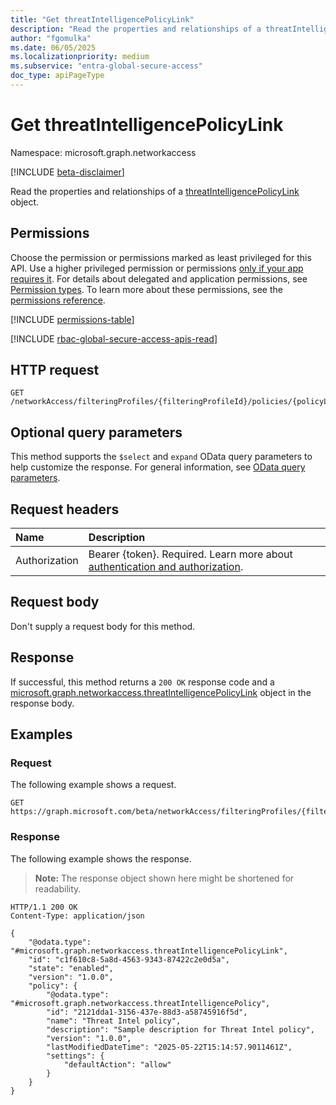 ```yaml
---
title: "Get threatIntelligencePolicyLink"
description: "Read the properties and relationships of a threatIntelligencePolicyLink object."
author: "fgomulka"
ms.date: 06/05/2025
ms.localizationpriority: medium
ms.subservice: "entra-global-secure-access"
doc_type: apiPageType
---
```


# Get threatIntelligencePolicyLink

Namespace: microsoft.graph.networkaccess

[!INCLUDE [beta-disclaimer](../../includes/beta-disclaimer.md)]

Read the properties and relationships of a [threatIntelligencePolicyLink](../resources/networkaccess-threatintelligencepolicylink.md) object.

## Permissions

Choose the permission or permissions marked as least privileged for this API. Use a higher privileged permission or permissions [only if your app requires it](/graph/permissions-overview#best-practices-for-using-microsoft-graph-permissions). For details about delegated and application permissions, see [Permission types](/graph/permissions-overview#permission-types). To learn more about these permissions, see the [permissions reference](/graph/permissions-reference).

<!-- {
  "blockType": "permissions",
  "name": "networkaccess-threatintelligencepolicylink-get-permissions"
}
-->
[!INCLUDE [permissions-table](../includes/permissions/networkaccess-threatintelligencepolicylink-get-permissions.md)]

[!INCLUDE [rbac-global-secure-access-apis-read](../includes/rbac-for-apis/rbac-global-secure-access-apis-read.md)]

## HTTP request

<!-- {
  "blockType": "ignored"
}
-->
``` http
GET /networkAccess/filteringProfiles/{filteringProfileId}/policies/{policyLinkId}
```

## Optional query parameters

This method supports the `$select` and `expand` OData query parameters to help customize the response.  For general information, see [OData query parameters](/graph/query-parameters).

## Request headers

|Name|Description|
|:---|:---|
|Authorization|Bearer {token}. Required. Learn more about [authentication and authorization](/graph/auth/auth-concepts).|

## Request body

Don't supply a request body for this method.

## Response

If successful, this method returns a `200 OK` response code and a [microsoft.graph.networkaccess.threatIntelligencePolicyLink](../resources/networkaccess-threatintelligencepolicylink.md) object in the response body.

## Examples

### Request

The following example shows a request.
<!-- {
  "blockType": "request",
  "name": "get_threatintelligencepolicylink"
}
-->
``` http
GET https://graph.microsoft.com/beta/networkAccess/filteringProfiles/{filteringProfileId}/policies/{policyLinkId}
```


### Response

The following example shows the response.
>**Note:** The response object shown here might be shortened for readability.
<!-- {
  "blockType": "response",
  "truncated": true,
  "@odata.type": "microsoft.graph.networkaccess.threatIntelligencePolicyLink"
}
-->
``` http
HTTP/1.1 200 OK
Content-Type: application/json

{
    "@odata.type": "#microsoft.graph.networkaccess.threatIntelligencePolicyLink",
    "id": "c1f610c8-5a8d-4563-9343-87422c2e0d5a",
    "state": "enabled",
    "version": "1.0.0",
    "policy": {
        "@odata.type": "#microsoft.graph.networkaccess.threatIntelligencePolicy",
        "id": "2121dda1-3156-437e-88d3-a58745916f5d",
        "name": "Threat Intel policy",
        "description": "Sample description for Threat Intel policy",
        "version": "1.0.0",
        "lastModifiedDateTime": "2025-05-22T15:14:57.9011461Z",
        "settings": {
            "defaultAction": "allow"
        }
    }
}
```

